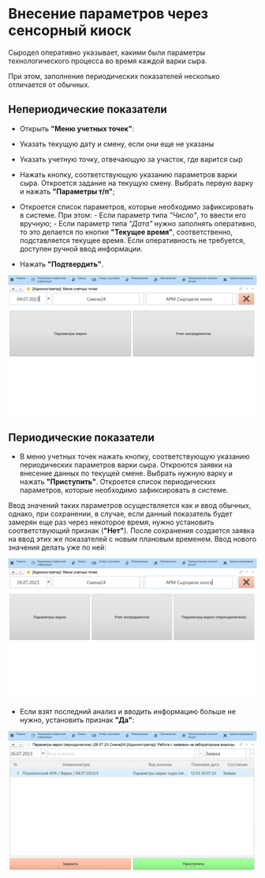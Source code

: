 # Внесение параметров через сенсорный киоск

Сыродел оперативно указывает, какими были параметры технологического процесса
во время каждой варки сыра. 

При этом, заполнение периодических показателей несколько отличается от обычных.

## Непериодические показатели

-   Открыть **"Меню учетных точек"**:  
-   Указать текущую дату и смену, если они еще не указаны
-   Указать учетную точку, отвечающую за участок, где варится сыр
-   Нажать кнопку, соответствующую указанию параметров варки сыра.
    Откроется задание на текущую смену. Выбрать первую варку и нажать
    **"Параметры т/п"**;
-   Откроется список параметров, которые необходимо зафиксировать в
    системе. При этом:
        - Если параметр типа *"Число"*, то ввести его вручную;
        - Если параметр типа *"Дата"* нужно заполнять оперативно, то это делается по кнопке **"Текущее время"**, соответственно, подставляется текущее время. Если оперативность не требуется, доступен ручной ввод информации.
    
-   Нажать **"Подтвердить"**.

![](MakingParametresSensorKiosk.assets/1.gif)

## Периодические показатели

- В меню учетных точек нажать кнопку, соответствующую указанию периодических параметров варки сыра. Откроются заявки на внесение данных по текущей смене. Выбрать нужную варку и нажать **"Приступить"**. Откроется список периодических параметров, которые необходимо зафиксировать в системе. 

Ввод значений таких параметров осуществляется как и ввод обычных, однако, при сохранении, в случае, если данный показатель будет замерян еще раз через некоторое время, нужно установить соответствующий признак (**"Нет"**). После сохранения создается заявка на ввод этих же показателей с новым плановым временем. Ввод нового значения делать уже по ней:

![](MakingParametresSensorKiosk.assets/2.gif)

- Если взят последний анализ и вводить информацию больше не нужно, установить признак **"Да"**:

![](MakingParametresSensorKiosk.assets/3.gif)